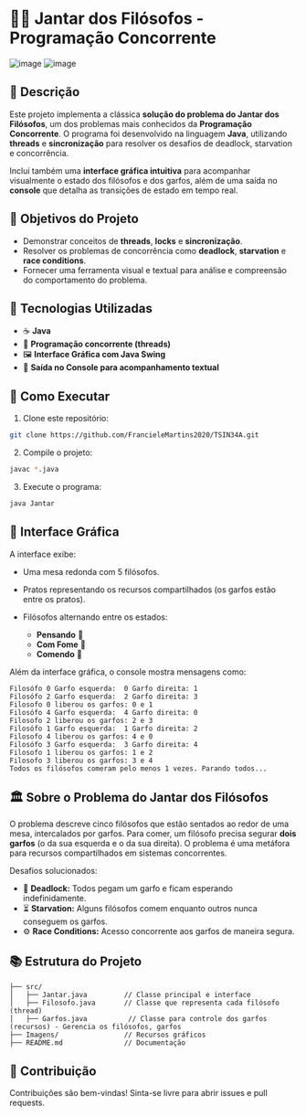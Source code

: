 # 🧠🍝 Jantar dos Filósofos - Programação Concorrente

![image](https://github.com/user-attachments/assets/2f7e653b-fc42-482e-9474-52f7815c2957)
![image](https://github.com/user-attachments/assets/52871cf5-e547-4a03-8063-d714b3be071b)



## 📜 Descrição

Este projeto implementa a clássica **solução do problema do Jantar dos Filósofos**, um dos problemas mais conhecidos da **Programação Concorrente**. O programa foi desenvolvido na linguagem **Java**, utilizando **threads** e **sincronização** para resolver os desafios de deadlock, starvation e concorrência.

Incluí também uma **interface gráfica intuitiva** para acompanhar visualmente o estado dos filósofos e dos garfos, além de uma saída no **console** que detalha as transições de estado em tempo real.

## 🎯 Objetivos do Projeto

* Demonstrar conceitos de **threads**, **locks** e **sincronização**.
* Resolver os problemas de concorrência como **deadlock**, **starvation** e **race conditions**.
* Fornecer uma ferramenta visual e textual para análise e compreensão do comportamento do problema.

## 🚀 Tecnologias Utilizadas

* ☕ **Java**
* 🧵 **Programação concorrente (threads)**
* 🖼️ **Interface Gráfica com Java Swing**
* 📜 **Saída no Console para acompanhamento textual**

## 🔧 Como Executar

1. Clone este repositório:

```bash
git clone https://github.com/FrancieleMartins2020/TSIN34A.git
```

2. Compile o projeto:

```bash
javac *.java
```

3. Execute o programa:

```bash
java Jantar
```

## 🎨 Interface Gráfica

A interface exibe:

* Uma mesa redonda com 5 filósofos.
* Pratos representando os recursos compartilhados (os garfos estão entre os pratos).
* Filósofos alternando entre os estados:

  * **Pensando** 💭
  * **Com Fome** 🍴
  * **Comendo** 🍝

Além da interface gráfica, o console mostra mensagens como:

```
Filosófo 0 Garfo esquerda:  0 Garfo direita: 1
Filosófo 2 Garfo esquerda:  2 Garfo direita: 3
Filosofo 0 liberou os garfos: 0 e 1
Filosófo 4 Garfo esquerda:  4 Garfo direita: 0
Filosofo 2 liberou os garfos: 2 e 3
Filosófo 1 Garfo esquerda:  1 Garfo direita: 2
Filosofo 4 liberou os garfos: 4 e 0
Filosófo 3 Garfo esquerda:  3 Garfo direita: 4
Filosofo 1 liberou os garfos: 1 e 2
Filosofo 3 liberou os garfos: 3 e 4
Todos os filósofos comeram pelo menos 1 vezes. Parando todos...

```

## 🏛️ Sobre o Problema do Jantar dos Filósofos

O problema descreve cinco filósofos que estão sentados ao redor de uma mesa, intercalados por garfos. Para comer, um filósofo precisa segurar **dois garfos** (o da sua esquerda e o da sua direita). O problema é uma metáfora para recursos compartilhados em sistemas concorrentes.

Desafios solucionados:

* 🛑 **Deadlock:** Todos pegam um garfo e ficam esperando indefinidamente.
* ⏳ **Starvation:** Alguns filósofos comem enquanto outros nunca conseguem os garfos.
* ⚙️ **Race Conditions:** Acesso concorrente aos garfos de maneira segura.

## 📚 Estrutura do Projeto

```
├── src/
│   ├── Jantar.java         // Classe principal e interface
│   ├── Filosofo.java       // Classe que representa cada filósofo (thread)
│   ├── Garfos.java          // Classe para controle dos garfos (recursos) - Gerencia os filósofos, garfos 
├── Imagens/                // Recursos gráficos
├── README.md               // Documentação
```

## 🤝 Contribuição

Contribuições são bem-vindas! Sinta-se livre para abrir issues e pull requests.

